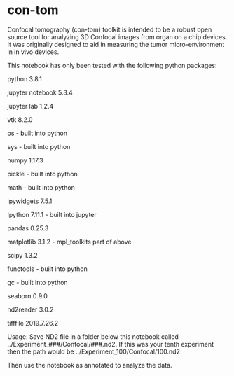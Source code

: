 # con-tom
Confocal tomography (con-tom) toolkit is intended to be a robust open source tool for analyzing 3D Confocal images from organ on a chip devices. It was originally designed to aid in measuring the tumor micro-environment in in vivo devices.

This notebook has only been tested with the following python packages:

python 3.8.1

jupyter notebook 5.3.4

jupyter lab 1.2.4

vtk 8.2.0

os - built into python

sys - built into python

numpy 1.17.3

pickle - built into python

math - built into python

ipywidgets 7.5.1

Ipython 7.11.1 - built into jupyter

pandas 0.25.3

matplotlib 3.1.2 - mpl_toolkits part of above

scipy 1.3.2

functools - built into python

gc - built into python

seaborn 0.9.0

nd2reader 3.0.2

tifffile 2019.7.26.2

Usage: Save ND2 file in a folder below this notebook called ../Experiment_###/Confocal/###.nd2. If this was your tenth experiment then the path would be ../Experiment_100/Confocal/100.nd2

Then use the notebook as annotated to analyze the data.
